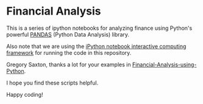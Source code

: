 # Financial Analysis
This is a series of ipython notebooks for analyzing finance using Python's powerful <a href="http://pandas.pydata.org/" target=_blank>PANDAS</a> (Python Data Analysis) library. 

Also note that we are using the <a href="http://ipython.org/notebook.html" target=_blank>iPython notebook interactive computing framework</a> for running the code in this repository.

Gregory Saxton, thanks a lot for your examples in <a href="https://github.com/gdsaxton/Financial-Analysis-using-Python" target=_blank>Financial-Analysis-using-Python</a>.

I hope you find these scripts helpful.

Happy coding!


